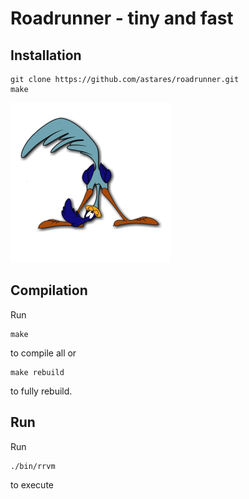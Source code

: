 # Roadrunner - tiny and fast

## Installation

```posh
git clone https://github.com/astares/roadrunner.git
make
```
![Roadrunner](www/pic/roadrunner.png)

## Compilation

Run 
```console
make
```
to compile all or 
 
```console
make rebuild
```
to fully rebuild.

## Run
Run 
```console
./bin/rrvm
```
to execute
